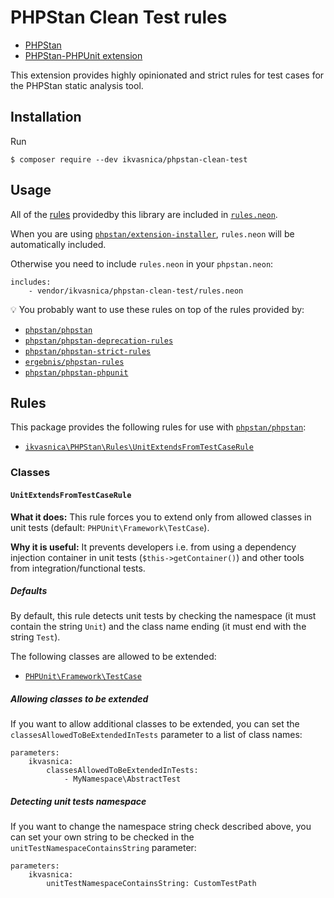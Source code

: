 # PHPStan Clean Test rules

- [PHPStan](https://github.com/phpstan/phpstan)
- [PHPStan-PHPUnit extension](https://github.com/phpstan/phpstan-phpunit)

This extension provides highly opinionated and strict rules for test cases for the PHPStan static analysis tool.

## Installation

Run

```
$ composer require --dev ikvasnica/phpstan-clean-test
```

## Usage

All of the [rules](https://github.com/ikvasnica/phpstan-clean-test#rules) providedby this library are included in [`rules.neon`](rules.neon).

When you are using [`phpstan/extension-installer`](https://github.com/phpstan/extension-installer), `rules.neon` will be automatically included.

Otherwise you need to include `rules.neon` in your `phpstan.neon`:

```neon
includes:
	- vendor/ikvasnica/phpstan-clean-test/rules.neon
```

:bulb: You probably want to use these rules on top of the rules provided by:

* [`phpstan/phpstan`](https://github.com/phpstan/phpstan)
* [`phpstan/phpstan-deprecation-rules`](https://github.com/phpstan/phpstan-deprecation-rules)
* [`phpstan/phpstan-strict-rules`](https://github.com/phpstan/phpstan-strict-rules)
* [`ergebnis/phpstan-rules`](https://github.com/ergebnis/phpstan-rules)
* [`phpstan/phpstan-phpunit`](https://github.com/phpstan/phpstan-phpunit)

## Rules

This package provides the following rules for use with [`phpstan/phpstan`](https://github.com/phpstan/phpstan):

* [`ikvasnica\PHPStan\Rules\UnitExtendsFromTestCaseRule`](#unitextendsfromtestcaserule)

### Classes

#### `UnitExtendsFromTestCaseRule`

**What it does:** This rule forces you to extend only from allowed classes in unit tests (default: `PHPUnit\Framework\TestCase`).

**Why it is useful:** It prevents developers i.e. from using a dependency injection container in unit tests (`$this->getContainer()`) and other tools from integration/functional tests.

##### Defaults

By default, this rule detects unit tests by checking the namespace (it must contain the string `Unit`) and the class name ending (it must end with the string `Test`).

The following classes are allowed to be extended:

* [`PHPUnit\Framework\TestCase`](https://github.com/sebastianbergmann/phpunit/blob/7.5.2/src/Framework/TestCase.php)


##### Allowing classes to be extended

If you want to allow additional classes to be extended, you can set the `classesAllowedToBeExtendedInTests` parameter to a list of class names:

```neon
parameters:
    ikvasnica:
        classesAllowedToBeExtendedInTests:
            - MyNamespace\AbstractTest
```

##### Detecting unit tests namespace
If you want to change the namespace string check described above, you can set your own string to be checked in the `unitTestNamespaceContainsString` parameter:

```neon
parameters:
    ikvasnica:
        unitTestNamespaceContainsString: CustomTestPath
```
